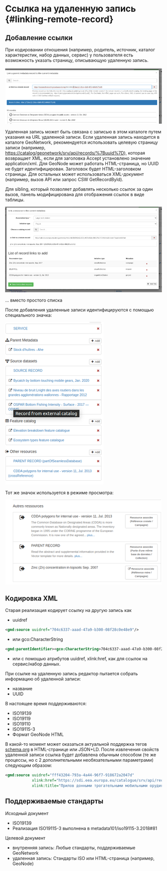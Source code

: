 # Ссылка на удаленную запись {#linking-remote-record}

## Добавление ссылки

При кодировании отношения (например, родитель, источник, каталог характеристик, набор данных, сервис) у пользователя есть возможность указать страницу, описывающую удаленную запись.

![](img/link-remote.png)

Удаленная запись может быть связана с записью в этом каталоге путем указания на URL удаленной записи. Если удаленная запись находится в каталоге GeoNetwork, рекомендуется использовать целевую страницу записи (например, <https://catalog/geonetwork/srv/api/records/%7Buuid%7D>), которая возвращает XML, если для заголовка Accept установлено значение application/xml. Для GeoNode может работать HTML-страница, но UUID не будет идентифицирован. Заголовок будет HTML-заголовком страницы. Для остальных может использоваться XML-документ (например, вызов API или запрос CSW GetRecordById).

Для sibling, который позволяет добавлять несколько ссылок за один вызов, панель модифицирована для отображения ссылок в виде таблицы.

![](img/link-remote-sibling.png)

\... вместо простого списка

После добавления удаленные записи идентифицируются с помощью специального значка:

![](img/link-remote-editor.png)

Тот же значок используется в режиме просмотра:

![](img/link-remote-view.png)

## Кодировка XML

Старая реализация кодирует ссылку на другую запись как

- uuidref

```xml
<gmd:source uuidref="704c6337-aaad-47a9-b300-08f28c0e48e9"/>
```

- или gco:CharacterString

``` xml
<gmd:parentIdentifier><gco:CharacterString>704c6337-aaad-47a9-b300-08f28c0e48e9<...
```

- или с помощью атрибутов uuidref, xlink:href, как для ссылок на сервис/набор данных.

При ссылке на удаленную запись редактор пытается собрать информацию об удаленной записи:

- название
- UUID

В настоящее время поддерживаются:

- ISO19139
- ISO19119
- ISO19110
- ISO19115-3
- Формат GeoNode HTML

В какой-то момент может оказаться актуальной поддержка тегов [schema.org](https://schema.org/) в HTML-странице или JSON+LD. После извлечения свойств удаленной записи ссылка будет добавлена обычным способом (те же процессы, но с 2 дополнительными необязательными параметрами) следующим образом:

``` xml
<gmd:source uuidref="fff43204-793a-4a44-96f7-918672a2047d"
            xlink:href="https://sdi.eea.europa.eu/catalogue/srv/api/records/fff43204-793a-4a44-96f7-918672a2047d"
            xlink:title="Прилов донными трогательными мобильными орудиями лова, янв. 2020 г." />
```

## Поддерживаемые стандарты

Исходный документ

- ISO19139
- Реализация ISO19115-3 выполнена в metadata101/iso19115-3.2018#81

Целевой документ

- внутренняя запись: Любые стандарты, поддерживаемые GeoNetwork
- удаленная запись: Стандарты ISO или HTML-страница (например, GeoNode)
